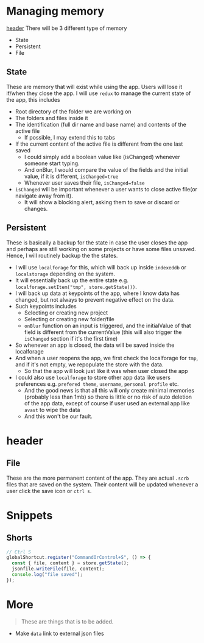 # Managing memory
[header](#header)
There will be 3 different type of memory

- State
- Persistent
- File

## State

These are memory that will exist while using the app. Users will lose it if/when they close the app. I will use `redux` to manage the current state of the app, this includes

- Root directory of the folder we are working on
- The folders and files inside it
- The identification (full dir name and base name) and contents of the active file
  - If possible, I may extend this to tabs
- If the current content of the active file is different from the one last saved
  - I could simply add a boolean value like (isChanged) whenever someone start typing.
  - And onBlur, I would compare the value of the fields and the initial value, if it is different, `isChanged=true`
  - Whenever user saves their file, `isChanged=false`
- `isChanged` will be important whenever a user wants to close active file(or navigate away from it).
  - It will show a blocking alert, asking them to save or discard or changes.

## Persistent

These is basically a backup for the state in case the user closes the app and perhaps are still working on some projects or have some files unsaved. Hence, I will routinely backup the the states.

- I will use `localforage` for this, which will back up inside `indexeddb` or `localstorage` depending on the system.
- It will essentially back up the entire state e.g. `localforage.setItem("tmp", store.getState())`.
- I will back up data at keypoints of the app, where I know data has changed, but not always to prevent negative effect on the data.
- Such keypoints includes
  - Selecting or creating new project
  - Selecting or creating new folder/file
  - `onBlur` function on an input is triggered, and the initialValue of that field is different from the currentValue (this will also trigger the `isChanged` section if it's the first time)
- So whenever an app is closed, the data will be saved inside the localforage
- And when a user reopens the app, we first check the localforage for `tmp`, and if it's not empty, we repopulate the store with the data.
  - So that the app will look just like it was when user closed the app
- I could also use `localforage` to store other app data like users preferences e.g. `prefered theme`, `username`, `personal profile` etc.
  - And the good news is that all this will only create minimal memories (probably less than 1mb) so there is little or no risk of auto deletion of the app data, except of course if user used an external app like `avast` to wipe the data
  - And this won't be our fault.
# header
## File

These are the more permanent content of the app. They are actual `.scrb` files that are saved on the system. Their content will be updated whenever a user click the save icon or `ctrl s`.

# Snippets

## Shorts

```js
// Ctrl S
globalShortcut.register("CommandOrControl+S", () => {
  const { file, content } = store.getState();
  jsonfile.writeFile(file, content);
  console.log("file saved");
});
```

# More

> These are things that is to be added.

- Make `data` link to external json files
